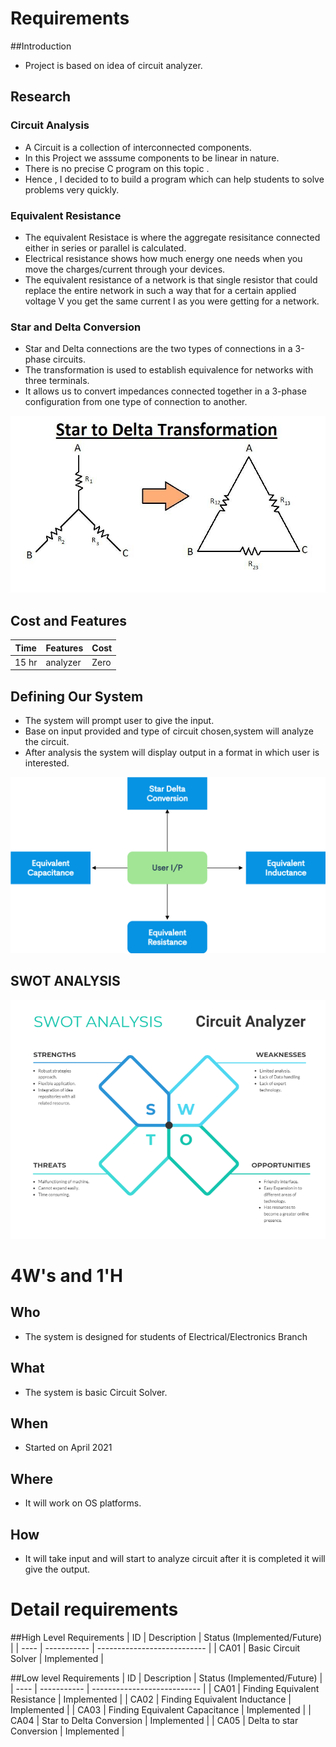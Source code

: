 # Requirements

##Introduction
 *   Project is based on idea of circuit analyzer.

## Research

### Circuit Analysis
*   A Circuit is a collection of interconnected components.
*   In this Project we asssume components to be linear in nature.
*   There is no precise C program on this topic .
*   Hence , I decided to to build a program which can help students to solve problems very quickly.
 
### Equivalent Resistance
*   The equivalent Resistace is where the aggregate resisitance connected either in series or parallel is calculated.
*   Electrical resistance shows how much energy one needs when you move the charges/current through your devices.
*   The equivalent resistance of a network is that single resistor that could replace the entire network in such a way that for a certain applied voltage V you get the same current I as you were getting for a network.

### Star and Delta Conversion
*   Star and Delta connections are the two types of connections in a 3-phase circuits.
*   The transformation is used to establish equivalence for networks with three terminals.
*   It allows us to convert impedances connected together in a 3-phase configuration from one type of connection to another.


![Description](https://github.com/MohdHusainKhan/MiniProject/blob/main/1_Requirements/star%20to%20delta.jpg)

## Cost and Features
| Time | Features | Cost |
| ---- | -------- | ---- |
|15 hr | analyzer | Zero |
## Defining Our System
* The system will prompt user to give the input.
* Base on input provided and type of circuit chosen,system will analyze the circuit.
* After analysis the system will display output in a format in which user is interested.










![Description](https://github.com/MohdHusainKhan/MiniProject/blob/main/1_Requirements/Fc.png)



## SWOT ANALYSIS
![Description](https://github.com/MohdHusainKhan/MiniProject/blob/main/1_Requirements/Swot_Analysis.png)

# 4W&#39;s and 1&#39;H

## Who
* The system is designed for students of Electrical/Electronics Branch

## What
*   The system is basic Circuit Solver.

## When
*   Started on April 2021

## Where
*   It will work on OS platforms.

## How
*   It will take input and will start to analyze circuit after it is completed it will give the output.

# Detail requirements
##High Level Requirements
| ID | Description | Status (Implemented/Future) |
| ---- | ----------- | --------------------------- |
| CA01 | Basic Circuit Solver | Implemented |


##Low level Requirements
| ID | Description | Status (Implemented/Future) |
| ---- | ----------- | --------------------------- |
| CA01 | Finding Equivalent Resistance | Implemented |
| CA02 | Finding Equivalent Inductance | Implemented |
| CA03 | Finding Equivalent Capacitance | Implemented |
| CA04 | Star to Delta Conversion | Implemented |
| CA05 | Delta to star Conversion | Implemented |

 
